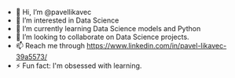 - 👋 Hi, I’m @pavellikavec
- 👀 I’m interested in Data Science
- 🌱 I’m currently learning Data Science models and Python
- 💞️ I’m looking to collaborate on Data Science projects.
- 📫 Reach me through https://www.linkedin.com/in/pavel-likavec-39a5573/
- ⚡ Fun fact: I'm obsessed with learning.

<!---
pavellikavec/pavellikavec is a ✨ special ✨ repository because its `README.md` (this file) appears on your GitHub profile.
You can click the Preview link to take a look at your changes.
--->
